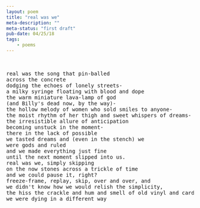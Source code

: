 ```yaml
---
layout: poem
title: "real was we"
meta-description: ""
meta-status: "first draft"
pub-date: 04/25/18
tags: 
    - poems
---
```

<pre class="stanza">


real was the song that pin-balled 
across the concrete 
dodging the echoes of lonely streets-
a milky syringe floating with blood and dope
the warm miniature lava-lamp of god 
(and Billy's dead now, by the way)-
the hollow melody of women who sold smiles to anyone-
the moist rhythm of her thigh and sweet whispers of dreams-
the irresistible allure of anticipation
becoming unstuck in the moment-
there in the lack of possible 
we tasted dreams and (even in the stench) we
were gods and ruled
and we made everything just fine
until the next moment slipped into us.
real was we, simply skipping 
on the now stones across a trickle of time
and we could pause it, right?
freeze-frame, replay, skip, over and over, and
we didn't know how we would relish the simplicity, 
the hiss the crackle and hum and smell of old vinyl and cardboard
we were dying in a different way


</pre>







